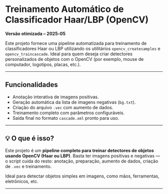 # Treinamento Automático de Classificador Haar/LBP (OpenCV)

**Versão otimizada – 2025‑05**

Este projeto fornece uma pipeline automatizada para treinamento de classificadores Haar ou LBP utilizando os utilitários `opencv_createsamples` e `opencv_traincascade`. Ideal para quem deseja criar detectores personalizados de objetos com o OpenCV (por exemplo, mouse de computador, logotipos, placas, etc.).

---

##  Funcionalidades

- Anotação interativa de imagens positivas.
- Geração automática da lista de imagens negativas (`bg.txt`).
- Criação do arquivo `.vec` com aumento de dados.
- Treinamento completo com parâmetros configuráveis.
- Saída final no formato `cascade.xml` pronto para uso.

---

## 💡 O que é isso?

Este projeto é um **pipeline completo para treinar detectores de objetos usando OpenCV (Haar ou LBP)**. Basta ter imagens positivas e negativas — o script cuida do resto: anotação, preparação, aumento de dados, criação de `.vec` e treinamento.

Ideal para detectar objetos simples em imagens, como mãos, ferramentas, eletrônicos, etc.

---
